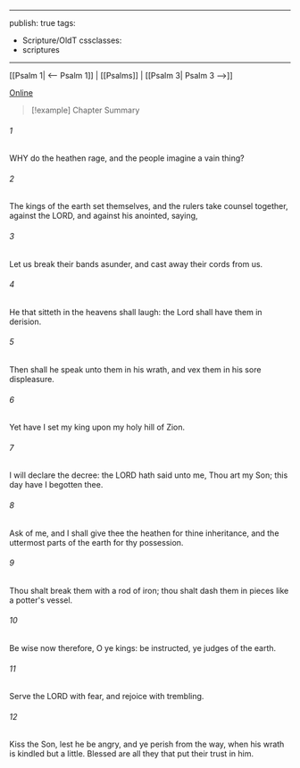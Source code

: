 

---
publish: true
tags:
  - Scripture/OldT
cssclasses:
  - scriptures
---
[[Psalm 1| <-- Psalm 1]] | [[Psalms]] | [[Psalm 3| Psalm 3 -->]]

[Online](https://churchofjesuschrist.org/study/scriptures/ot/ps/2?lang=eng)

>[!example] Chapter Summary
>
###### 1
WHY do the heathen rage, and the people imagine a vain thing?
###### 2
The kings of the earth set themselves, and the rulers take counsel together, against the LORD, and against his anointed, saying,
###### 3
Let us break their bands asunder, and cast away their cords from us.
###### 4
He that sitteth in the heavens shall laugh: the Lord shall have them in derision.
###### 5
Then shall he speak unto them in his wrath, and vex them in his sore displeasure.
###### 6
Yet have I set my king upon my holy hill of Zion.
###### 7
I will declare the decree: the LORD hath said unto me, Thou art my Son; this day have I begotten thee.
###### 8
Ask of me, and I shall give thee the heathen for thine inheritance, and the uttermost parts of the earth for thy possession.
###### 9
Thou shalt break them with a rod of iron; thou shalt dash them in pieces like a potter's vessel.
###### 10
Be wise now therefore, O ye kings: be instructed, ye judges of the earth.
###### 11
Serve the LORD with fear, and rejoice with trembling.
###### 12
Kiss the Son, lest he be angry, and ye perish from the way, when his wrath is kindled but a little.  Blessed are all they that put their trust in him.



